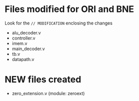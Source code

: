 # Files modified for ORI and BNE
Look for the
```// MODIFICATION```
enclosing the changes

  - alu_decoder.v
  - controller.v
  - imem.v
  - main_decoder.v
  - tb.v
  - datapath.v

# NEW files created
  - zero_extension.v (module: zeroext)
